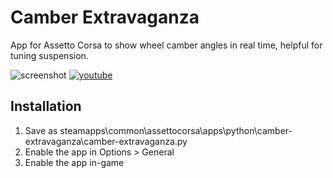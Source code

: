 # Camber Extravaganza

App for Assetto Corsa to show wheel camber angles in real time, helpful for tuning suspension.

![screenshot](https://i.redd.it/sn7joxj4uvey.png)
[![youtube](https://i.imgur.com/CjyzZ9t.png)](https://www.youtube.com/watch?v=IMbU8Rjkklg)

## Installation

1. Save as steamapps\common\assettocorsa\apps\python\camber-extravaganza\camber-extravaganza.py
2. Enable the app in Options > General
3. Enable the app in-game

